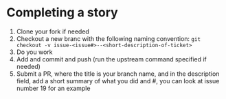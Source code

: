 
# Completing a story

1. Clone your fork if needed
2. Checkout a new branc with the following naming convention:
`git checkout -v issue-<issue#>--<short-description-of-ticket>`
3. Do you work
4. Add and commit and push (run the upstream command specified if needed)
5. Submit a PR, where the title is your branch name, and in the description field, add a short summary of what you did and #<issuenumber>, you can look at issue number 19 for an example
